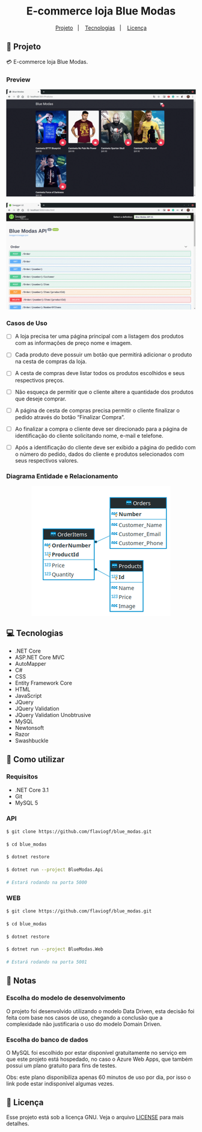 <h1 align="center">
  E-commerce loja Blue Modas
</h1>

<p align="center">
  <a href="#rocket-projeto">Projeto</a>&nbsp;&nbsp;&nbsp;|&nbsp;&nbsp;&nbsp;
  <a href="#computer-tecnologias">Tecnologias</a>&nbsp;&nbsp;&nbsp;|&nbsp;&nbsp;&nbsp;
  <a href="#memo-licença">Licença</a>
</p>

## :rocket: Projeto

:credit_card: E-commerce loja Blue Modas.

### Preview

<p align="center">
  <img src="./.github/web.gif" />
</p>

<p align="center">
  <img src="./.github/api.gif" />
</p>

### Casos de Uso

- [ ] A loja precisa ter uma página principal com a listagem dos produtos com as informações de
preço nome e imagem.

- [ ] Cada produto deve possuir um botão que permitirá adicionar o produto na cesta de compras
da loja.

- [ ] A cesta de compras deve listar todos os produtos escolhidos e seus respectivos preços.

- [ ] Não esqueça de permitir que o cliente altere a quantidade dos produtos que deseje comprar.

- [ ] A página de cesta de compras precisa permitir o cliente finalizar o pedido através do botão
“Finalizar Compra”.

- [ ] Ao finalizar a compra o cliente deve ser direcionado para a página de identificação do cliente
solicitando nome, e-mail e telefone.

- [ ] Após a identificação do cliente deve ser exibido a página do pedido com o número do pedido,
dados do cliente e produtos selecionados com seus respectivos valores.

### Diagrama Entidade e Relacionamento

<p align="center">
  <img src="./.github/er.png" />
</p>

## :computer: Tecnologias

- .NET Core
- ASP.NET Core MVC
- AutoMapper
- C#
- CSS
- Entity Framework Core
- HTML
- JavaScript
- JQuery
- JQuery Validation
- JQuery Validation Unobtrusive
- MySQL
- Newtonsoft
- Razor
- Swashbuckle

## :thinking: Como utilizar

### Requisitos

- .NET Core 3.1
- Git
- MySQL 5

### API 

```bash
$ git clone https://github.com/flaviogf/blue_modas.git

$ cd blue_modas

$ dotnet restore

$ dotnet run --project BlueModas.Api

# Estará rodando na porta 5000
```

### WEB
```bash
$ git clone https://github.com/flaviogf/blue_modas.git

$ cd blue_modas

$ dotnet restore

$ dotnet run --project BlueModas.Web

# Estará rodando na porta 5001
```

## :notebook: Notas

### Escolha do modelo de desenvolvimento

O projeto foi desenvolvido utilizando o modelo Data Driven, esta decisão foi feita com base nos casos de uso, chegando a
conclusão que a complexidade não justificaria o uso do modelo Domain Driven.

### Escolha do banco de dados

O MySQL foi escolhido por estar disponível gratuitamente no serviço em que este projeto está hospedado, no caso o Azure
Web Apps, que também possui um plano gratuito para fins de testes.

Obs: este plano disponibiliza apenas 60 minutos de uso por dia, por isso o link pode estar indisponível algumas vezes.

## :memo: Licença

Esse projeto está sob a licença GNU. Veja o arquivo [LICENSE](LICENSE) para mais detalhes.
